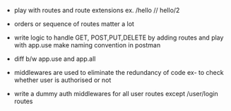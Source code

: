 - play with routes and route extensions ex. /hello // hello/2
- orders or sequence of routes matter a lot

- write logic to handle GET, POST,PUT,DELETE by adding routes and play with app.use make naming convention in postman

- diff b/w app.use and app.all

- middlewares are used to eliminate the redundancy of code ex- to check whether user is authorised or not

-  write a dummy auth middlewares for all user routes except  /user/login routes